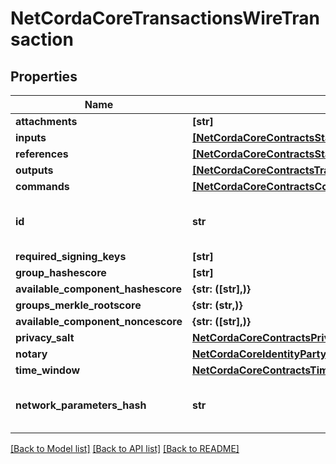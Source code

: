 # NetCordaCoreTransactionsWireTransaction

## Properties
Name | Type | Description | Notes
------------ | ------------- | ------------- | -------------
**attachments** | **[str]** |  | 
**inputs** | [**[NetCordaCoreContractsStateRef]**](NetCordaCoreContractsStateRef.md) |  | 
**references** | [**[NetCordaCoreContractsStateRef]**](NetCordaCoreContractsStateRef.md) |  | 
**outputs** | [**[NetCordaCoreContractsTransactionStateNetCordaCoreContractsContractState]**](NetCordaCoreContractsTransactionStateNetCordaCoreContractsContractState.md) |  | 
**commands** | [**[NetCordaCoreContractsCommandObject]**](NetCordaCoreContractsCommandObject.md) |  | 
**id** | **str** | Base 58 Encoded Secure Hash | 
**required_signing_keys** | **[str]** |  | 
**group_hashescore** | **[str]** |  | 
**available_component_hashescore** | **{str: ([str],)}** |  | 
**groups_merkle_rootscore** | **{str: (str,)}** |  | 
**available_component_noncescore** | **{str: ([str],)}** |  | 
**privacy_salt** | [**NetCordaCoreContractsPrivacySalt**](NetCordaCoreContractsPrivacySalt.md) |  | [optional] 
**notary** | [**NetCordaCoreIdentityParty**](NetCordaCoreIdentityParty.md) |  | [optional] 
**time_window** | [**NetCordaCoreContractsTimeWindow**](NetCordaCoreContractsTimeWindow.md) |  | [optional] 
**network_parameters_hash** | **str** | Base 58 Encoded Secure Hash | [optional] 

[[Back to Model list]](../README.md#documentation-for-models) [[Back to API list]](../README.md#documentation-for-api-endpoints) [[Back to README]](../README.md)


